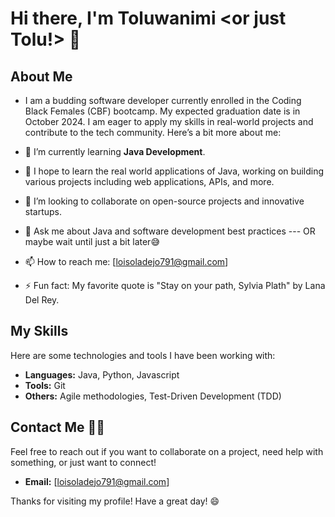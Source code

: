 # Hi there, I'm Toluwanimi <or just Tolu!> 👋

## About Me

- I am a budding software developer currently enrolled in the Coding Black Females (CBF) bootcamp. My expected graduation date is in October 2024. I am eager to apply my skills in real-world projects and contribute to the tech community. Here’s a bit more about me:

- 🌱 I’m currently learning **Java Development**.

- 🔭 I hope to learn the real world applications of Java, working on building various projects including web applications, APIs, and more.

- 👯 I’m looking to collaborate on open-source projects and innovative startups.

- 💬 Ask me about Java and software development best practices --- OR maybe wait until just a bit later😅 

- 📫 How to reach me: [loisoladejo791@gmail.com] 

- ⚡ Fun fact: My favorite quote is "Stay on your path, Sylvia Plath" by Lana Del Rey.

## My Skills

Here are some technologies and tools I have been working with:

- **Languages:** Java, Python, Javascript
- **Tools:** Git
- **Others:** Agile methodologies, Test-Driven Development (TDD)


## Contact Me 💌💌 

Feel free to reach out if you want to collaborate on a project, need help with something, or just want to connect!

- **Email:** [loisoladejo791@gmail.com]

Thanks for visiting my profile! Have a great day! 😄